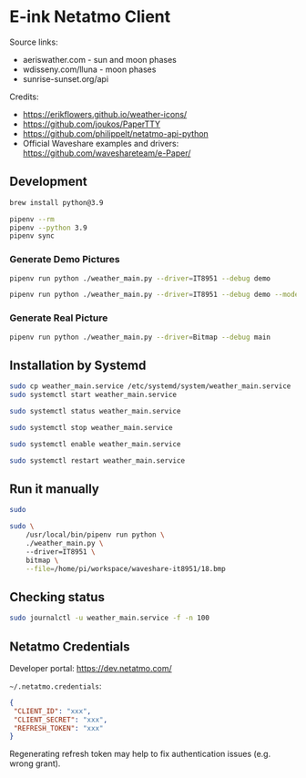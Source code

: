 # E-ink Netatmo Client

Source links:
- aeriswather.com - sun and moon phases
- wdisseny.com/lluna - moon phases
- sunrise-sunset.org/api

Credits:
- https://erikflowers.github.io/weather-icons/
- https://github.com/joukos/PaperTTY
- https://github.com/philippelt/netatmo-api-python
- Official Waveshare examples and drivers: https://github.com/waveshareteam/e-Paper/

## Development

```bash
brew install python@3.9

pipenv --rm
pipenv --python 3.9
pipenv sync
```

### Generate Demo Pictures
```bash
pipenv run python ./weather_main.py --driver=IT8951 --debug demo
```

```bash
pipenv run python ./weather_main.py --driver=IT8951 --debug demo --modern
```


### Generate Real Picture
```bash
pipenv run python ./weather_main.py --driver=Bitmap --debug main
```

## Installation by Systemd

```bash
sudo cp weather_main.service /etc/systemd/system/weather_main.service
sudo systemctl start weather_main.service

sudo systemctl status weather_main.service

sudo systemctl stop weather_main.service

sudo systemctl enable weather_main.service

sudo systemctl restart weather_main.service
```

## Run it manually

```bash
sudo 

sudo \
    /usr/local/bin/pipenv run python \
    ./weather_main.py \ 
    --driver=IT8951 \
    bitmap \
    --file=/home/pi/workspace/waveshare-it8951/18.bmp
```

## Checking status

```bash
sudo journalctl -u weather_main.service -f -n 100
```

## Netatmo Credentials

Developer portal: https://dev.netatmo.com/

`~/.netatmo.credentials`:
```json
{
 "CLIENT_ID": "xxx",
 "CLIENT_SECRET": "xxx",
 "REFRESH_TOKEN": "xxx"
}
```

Regenerating refresh token may help to fix authentication issues (e.g. wrong grant).
